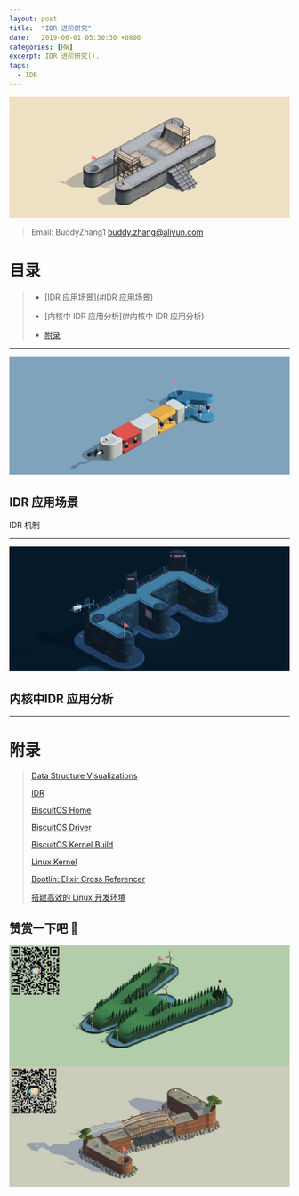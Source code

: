 ```yaml
---
layout: post
title:  "IDR 进阶研究"
date:   2019-06-01 05:30:30 +0800
categories: [HW]
excerpt: IDR 进阶研究().
tags:
  - IDR
---
```


![DTS](/assets/PDB/BiscuitOS/kernel/IND00000H.jpg)

> Email: BuddyZhang1 <buddy.zhang@aliyun.com>

# 目录

> - [IDR 应用场景](#IDR 应用场景)
>
> - [内核中 IDR 应用分析](#内核中 IDR 应用分析)
>
> - [附录](#附录)

-----------------------------------
<span id="IDR 应用场景"></span>

![DTS](/assets/PDB/BiscuitOS/kernel/IND00000T.jpg)

## IDR 应用场景

IDR 机制

-----------------------------------
<span id="内核中IDR 应用分析"></span>

![DTS](/assets/PDB/BiscuitOS/kernel/IND00000E.jpg)

## 内核中IDR 应用分析

-----------------------------------------------

# <span id="附录">附录</span>

> [Data Structure Visualizations](https://www.cs.usfca.edu/~galles/visualization/Algorithms.html)
>
> [IDR](/blog/IDR/)
>
> [BiscuitOS Home](https://biscuitos.github.io/)
>
> [BiscuitOS Driver](/blog/BiscuitOS_Catalogue/)
>
> [BiscuitOS Kernel Build](/blog/Kernel_Build/)
>
> [Linux Kernel](https://www.kernel.org/)
>
> [Bootlin: Elixir Cross Referencer](https://elixir.bootlin.com/linux/latest/source)
>
> [搭建高效的 Linux 开发环境](/blog/Linux-debug-tools/)

## 赞赏一下吧 🙂

![MMU](/assets/PDB/BiscuitOS/kernel/HAB000036.jpg)
